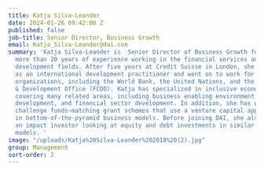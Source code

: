 ```yaml
---
title: Katja Silva-Leander
date: 2024-01-26 09:42:00 Z
published: false
job-title: Senior Director, Business Growth
email: Katja_Silva-Leander@dai.com
summary: 'Katja Silva-Leander is  Senior Director of Business Growth for DAI UK, with
  more than 20 years of experience working in the financial services and international
  development fields. After five years at Credit Suisse in London, she re-trained
  as an international development practitioner and went on to work for several international
  organizations, including the World Bank, the United Nations, and the Foreign, Commonwealth
  & Development Office (FCDO). Katja has specialized in inclusive economic growth,
  covering many related areas, including business enabling environment, market systems
  development, and financial sector development. In addition, she has worked on several
  challenge funds—matching grant schemes that use a venture capital approach to invest
  in bottom-of-the-pyramid business models. Before joining DAI, she also worked for
  an impact investor looking at equity and debt investments in similar types of business
  models. '
image: "/uploads/Katja%20Silva-Leander%202018%20(2).jpg"
group: Management
sort-order: 2
---
```


